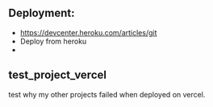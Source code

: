 ## Deployment: 
   * https://devcenter.heroku.com/articles/git
   * Deploy from heroku 
   * 

## test_project_vercel
test why my other projects failed when deployed on vercel.

